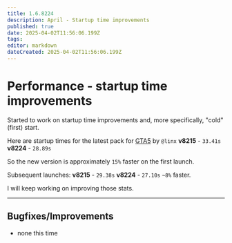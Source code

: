 ```yaml
---
title: 1.6.8224
description: April - Startup time improvements
published: true
date: 2025-04-02T11:56:06.199Z
tags: 
editor: markdown
dateCreated: 2025-04-02T11:56:06.199Z
---
```


# Performance - startup time improvements
Started to work on startup time improvements and, more specifically, "cold" (first) start. 

Here are startup times for the latest pack for [GTA5](https://eyeauras.net/share/S202503032233289fPxqP4AA0N0) by `@linx`
**v8215** - `33.41s`
**v8224** - `28.89s`

So the new version is approximately `15%` faster on the first launch.

Subsequent launches:
**v8215** - `29.38s`
**v8224** - `27.10s`
`~8%` faster.

I will keep working on improving those stats.

---

## Bugfixes/Improvements
- none this time




